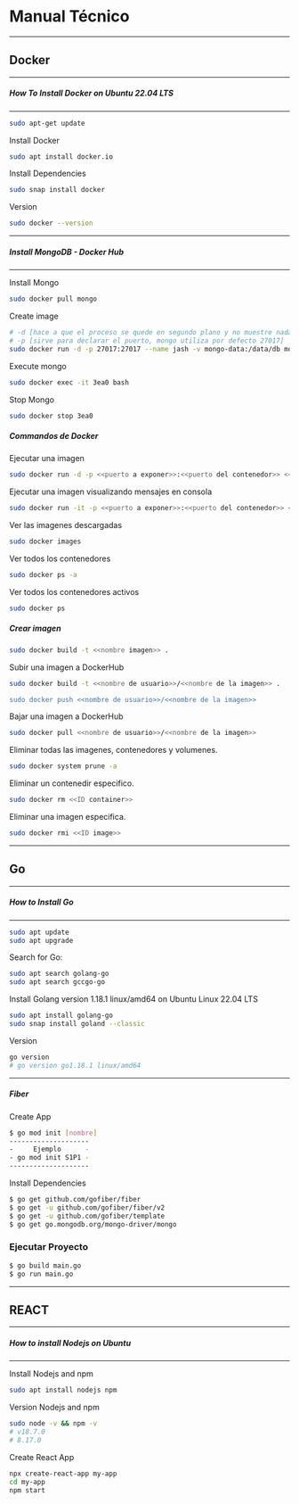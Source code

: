 # Manual Técnico
---------------------------------------




## Docker
______

##### How To Install Docker on Ubuntu 22.04 LTS
_____

```bash
sudo apt-get update
```

Install Docker


```bash
sudo apt install docker.io

```

Install Dependencies

```bash
sudo snap install docker
```

Version
```bash
sudo docker --version
```

____


##### Install MongoDB - Docker Hub

_______



Install Mongo
```bash
sudo docker pull mongo
```


Create image

```bash
# -d [hace a que el proceso se quede en segundo plano y no muestre nada]
# -p [sirve para declarar el puerto, mongo utiliza por defecto 27017]
sudo docker run -d -p 27017:27017 --name jash -v mongo-data:/data/db mongo
```

Execute mongo

```bash
sudo docker exec -it 3ea0 bash
```

Stop Mongo

```bash
sudo docker stop 3ea0
```


##### Commandos de Docker

Ejecutar una imagen

```bash
sudo docker run -d -p <<puerto a exponer>>:<<puerto del contenedor>> <<nombre imagen>>
```

Ejecutar una imagen visualizando mensajes en consola

```bash
sudo docker run -it -p <<puerto a exponer>>:<<puerto del contenedor>> <<nombre imagen>>
```

Ver las imagenes descargadas

```bash
sudo docker images
```

Ver todos los contenedores

```bash
sudo docker ps -a
```

Ver todos los contenedores activos

```bash
sudo docker ps
```

##### Crear imagen

```bash
sudo docker build -t <<nombre imagen>> .
```

Subir una imagen a DockerHub

```bash
sudo docker build -t <<nombre de usuario>>/<<nombre de la imagen>> .

sudo docker push <<nombre de usuario>>/<<nombre de la imagen>>
```

Bajar una imagen a DockerHub

```bash
sudo docker pull <<nombre de usuario>>/<<nombre de la imagen>>
```

Eliminar todas las imagenes, contenedores y volumenes.

```bash
sudo docker system prune -a
```

Eliminar un contenedir especifico.

```bash
sudo docker rm <<ID container>>
```

Eliminar una imagen especifica.

```bash
sudo docker rmi <<ID image>>
```

_______



## Go
____

##### How to Install Go
______

```bash
sudo apt update
sudo apt upgrade
```

Search for Go:

```bash
sudo apt search golang-go
sudo apt search gccgo-go
```
Install Golang version 1.18.1 linux/amd64 on Ubuntu Linux 22.04 LTS
```bash
sudo apt install golang-go 
sudo snap install goland --classic
```

Version
```bash
go version
# go version go1.18.1 linux/amd64
```

----------------------

##### Fiber

Create App
```bash
$ go mod init [nombre]
--------------------
-     Ejemplo      - 
- go mod init S1P1 -
--------------------
```

Install Dependencies
```bash
$ go get github.com/gofiber/fiber
$ go get -u github.com/gofiber/fiber/v2
$ go get -u github.com/gofiber/template
$ go get go.mongodb.org/mongo-driver/mongo
```

### Ejecutar Proyecto
```bash
$ go build main.go
$ go run main.go
```



___________

## REACT
_______


##### How to install Nodejs on Ubuntu
____


Install Nodejs and npm
```bash
sudo apt install nodejs npm
```

Version Nodejs and npm

```bash
sudo node -v && npm -v
# v18.7.0
# 8.17.0
```



Create React App
```bash
npx create-react-app my-app
cd my-app
npm start
```
